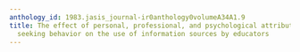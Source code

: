 ```yaml
---
anthology_id: 1983.jasis_journal-ir0anthology0volumeA34A1.9
title: The effect of personal, professional, and psychological attributes, and information
  seeking behavior on the use of information sources by educators
---
```

